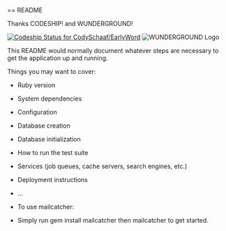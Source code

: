 == README

Thanks CODESHIP! and WUNDERGROUND!

[ ![Codeship Status for CodySchaaf/EarlyWord](https://www.codeship.io/projects/29e1bbe0-9d10-0131-853d-5efbb97d7440/status?branch=master)](https://www.codeship.io/projects/17877)  ![WUNDERGROUND Logo](http://icons.wxug.com/logos/images/wundergroundLogo_4c.jpg)

This README would normally document whatever steps are necessary to get the
application up and running.

Things you may want to cover:

* Ruby version

* System dependencies

* Configuration

* Database creation

* Database initialization

* How to run the test suite

* Services (job queues, cache servers, search engines, etc.)

* Deployment instructions

* ...

* To use mailcatcher:

* Simply run gem install mailcatcher then mailcatcher to get started.

